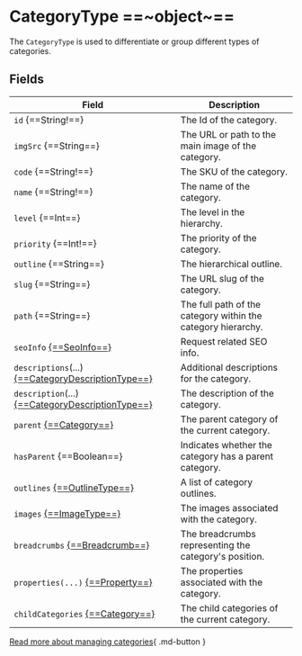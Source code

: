 # CategoryType ==~object~==

The `CategoryType` is used to differentiate or group different types of categories.

## Fields

| Field                                                                          	| Description                                                                     	|
|--------------------------------------------------------------------------------	|---------------------------------------------------------------------------------	|
| `id` {==String!==}                                                               	| The Id of the category.                                                         	|
| `imgSrc` {==String==}                                                         	| The URL or path to the main image of the category.                               	|
| `code` {==String!==}                                                          	| The SKU of the category.                                                        	|
| `name` {==String!==}                                                       	    | The name of the category.                                                       	|
| `level` {==Int==}                                                                	| The level in the hierarchy.                                                      	|
| `priority` {==Int!==}                                                            	| The priority of the category.                                                   	|
| `outline` {==String==}                                                           	| The hierarchical outline.                                       	|
| `slug` {==String==}                                                              	| The URL slug of the category.                                                   	|
| `path` {==String==}                                                            	| The full path of the category within the category hierarchy.                    	|
| `seoInfo` [{==SeoInfo==}](../SeoInfo.md)                                      	| Request related SEO info.                                                       	|
| `descriptions`(...) [{==CategoryDescriptionType==}](CategoryDescriptionType.md)	| Additional descriptions for the category.               	                        |
| `description`(...) [{==CategoryDescriptionType==}](CategoryDescriptionType.md)	| The description of the category.                         	                        |
| `parent` [{==Category==}](CategoryType.md)                                    	| The parent category of the current category.                                    	|
| `hasParent` {==Boolean==}                                                     	| Indicates whether the category has a parent category.                           	|
| `outlines` [{==OutlineType==}](../OutlineType.md)                              	| A list of category outlines.                    	                                |
| `images` [{==ImageType==}](../ImageType.md)                                    	| The images associated with the category.                                        	|
| `breadcrumbs` [{==Breadcrumb==}](../Breadcrumb.md)                    	        | The breadcrumbs representing the category's position. 	|
| `properties(...)` [{==Property==}](../Property/Property.md)                      	| The properties associated with the category.                                    	|
| `childCategories` [{==Category==}](CategoryType.md)                              	| The child categories of the current category.                                   	|


[Read more about managing categories](https://docs.virtocommerce.org/new/user_docs/catalog/managing-categories/){ .md-button }
